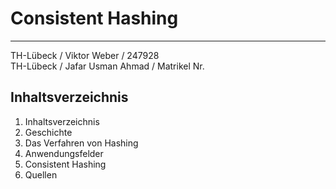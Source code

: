 # Consistent Hashing
----  

TH-Lübeck / Viktor Weber / 247928  
TH-Lübeck / Jafar Usman Ahmad / Matrikel Nr.

## Inhaltsverzeichnis  

1. Inhaltsverzeichnis  
2. Geschichte
3. Das Verfahren von Hashing
4. Anwendungsfelder
5. Consistent Hashing
6. Quellen